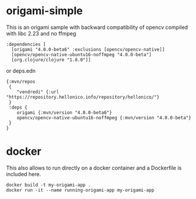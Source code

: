 # origami-simple

This is an origami sample with backward compatibility of opencv compiled with libc 2.23 and no ffmpeg 

```
:dependencies [   
  [origami "4.0.0-beta6" :exclusions [opencv/opencv-native]]
  [opencv/opencv-native-ubuntu16-noffmpeg "4.0.0-beta"]
  [org.clojure/clojure "1.8.0"]]
```

or deps.edn 

```
{:mvn/repos
 {
 	"vendredi" {:url "https://repository.hellonico.info/repository/hellonico/"}
 }
 :deps { 
 	origami {:mvn/version "4.0.0-beta6"}
    opencv/opencv-native-ubuntu16-noffmpeg {:mvn/version "4.0.0-beta"}
 }
}
```

# docker 

This also allows to run directly on a docker container and a Dockerfile is included here.

```
docker build -t my-origami-app .
docker run -it --name running-origami-app my-origami-app
```

